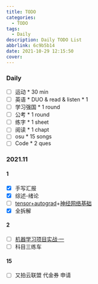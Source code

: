 ```yaml
---
title: TODO
categories:
  - TODO
tags:
  - Daily
description: Daily TODO List
abbrlink: 6c9b5b14
date: 2021-10-29 12:15:50
cover:
---
```




### Daily

- [ ] 运动 * 30 min
- [ ] 英语 * DUO & read & listen * 1
- [ ] 学习强国 * 1 round
- [ ] 公考 * 1 round
- [ ] 练字 * 1 sheet
- [ ] 阅读 * 1 chapt
- [ ] osu * 15 songs
- [ ] Code * 2 ques

### 2021.11

#### 1

- [x] 手写汇报
- [x] 综述-绪论
- [ ] [tensor+autograd](https://handbook.pytorch.wiki/chapter1/2_autograd_tutorial.html)+[神经网络基础](https://mofanpy.com/tutorials/machine-learning/torch/)
- [x] 全拆解

#### 2

- [ ] [机器学习项目实战·一](http://mp.weixin.qq.com/s?__biz=MzAxMjMwODMyMQ==&mid=2456336841&idx=1&sn=bda62e7244974ac355650052324e050c&scene=19#wechat_redirect)
- [ ] 科目三练车

#### 15

- [ ] 又拍云联盟 代金券 申请
